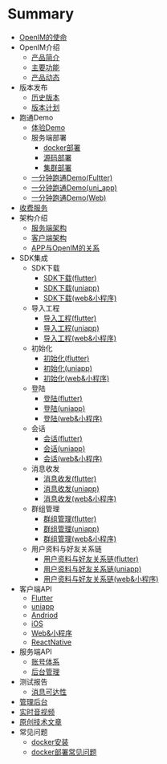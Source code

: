 # Summary

* [OpenIM的使命](README.md)
* OpenIM介绍
    * [产品简介](introduce/production_introduce.md)
    * [主要功能](introduce/mian_function.md)
    * [产品动态](introduce/production_dynamic.md)
* 版本发布
    - [历史版本](version/version.md)
    - [版本计划](version/plan.md)
* 跑通Demo
    * [体验Demo](demo/download_demo.md)
    * 服务端部署
        * [docker部署](demo/server_deploy/docker_singe.md)
        * [源码部署](demo/server_deploy/code_singe.md)
        * [集群部署](demo/server_deploy/docker_cluster.md)
    * [一分钟跑通Demo(Fultter)](demo/run_demo_flutter.md)
    * [一分钟跑通Demo(uni_app)](demo/run_demo_uni.md)
    * [一分钟跑通Demo(Web)](demo/web_demo.md)
* [收费服务](charge/charge.md)
* 架构介绍
    * [服务端架构](framework/server_framework.md)
    * [客户端架构](framework/client_framework.md)
    * [APP与OpenIM的关系](framework/relationship.md)
* SDK集成
    * SDK下载
        * [SDK下载(flutter)](integrate/flutter/integrate_download_flutter.md)
        * [SDK下载(uniapp)](integrate/uni/integrate_download_uni.md)
        * [SDK下载(web&小程序)](integrate/web/integrate_download_web.md)
    * 导入工程
        * [导入工程(flutter)](integrate/flutter/integrate_import_flutter.md)
        * [导入工程(uniapp)](integrate/uni/integrate_import_uni.md)
        * [导入工程(web&小程序)](integrate/web/integrate_import_web.md)
    * 初始化
        * [初始化(flutter)](integrate/flutter/integrate_init_flutter.md)
        * [初始化(uniapp)](integrate/uni/integrate_init_uni.md)
        * [初始化(web&小程序)](integrate/web/integrate_init_web.md)
    * 登陆
        * [登陆(flutter)](integrate/flutter/integrate_login_flutter.md)
        * [登陆(uniapp)](integrate/uni/integrate_login_uni.md)
        * [登陆(web&小程序)](integrate/web/integrate_login_web.md)
    * 会话
        * [会话(flutter)](integrate/flutter/integrate_conversation_flutter.md)
        * [会话(uniapp)](integrate/uni/integrate_conversation_uni.md)
        * [会话(web&小程序)](integrate/web/integrate_conversation_web.md)
    * 消息收发
        * [消息收发(flutter)](integrate/flutter/integrate_msg_flutter.md)
        * [消息收发(uniapp)](integrate/uni/integrate_msg_uni.md)
        * [消息收发(web&小程序)](integrate/web/integrate_msg_web.md)
    * 群组管理
        * [群组管理(flutter)](integrate/flutter/integrate_group_flutter.md)
        * [群组管理(uniapp)](integrate/uni/integrate_group_uni.md)
        * [群组管理(web&小程序)](integrate/web/integrate_group_web.md)
    * 用户资料与好友关系链
        * [用户资料与好友关系链(flutter)](integrate/flutter/integrate_user_flutter.md)
        * [用户资料与好友关系链(uniapp)](integrate/uni/integrate_user_uni.md)
        * [用户资料与好友关系链(web&小程序)](integrate/web/integrate_user_web.md)
* 客户端API
    * [Flutter](client_doc/flutter_doc.md)
    * [uniapp](client_doc/uni_doc.md)
    * [Andriod](client_doc/android.md)
    * [iOS](client_doc/ios.md)
    * [Web&小程序](client_doc/web_doc.md)
    * [ReactNative](client_doc/rn_doc.md)
* 服务端API
    * [账号体系](server_doc/account.md)
    * [后台管理](server_doc/admin.md)
* 测试报告
    - [消息可达性](test_report/accuracy.md)
* [管理后台](admin/admin.md)
* [实时音视频](rtc/rtc.md)
* [原创技术文章](artice/actice.md)
* 常见问题
    - [docker安装](qa/docker.md)
    - [docker部署常见问题](qa/docker_deploy.md)

